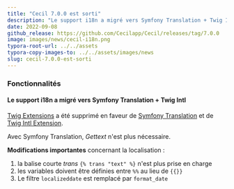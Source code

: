 ```yaml
---
title: "Cecil 7.0.0 est sorti"
description: "Le support i18n a migré vers Symfony Translation + Twig Intl."
date: 2022-09-08
github_release: https://github.com/Cecilapp/Cecil/releases/tag/7.0.0
image: images/news/cecil-i18n.png
typora-root-url: ../../assets
typora-copy-images-to: ../../assets/images/news
slug: cecil-7.0.0-est-sorti
---
```


### Fonctionnalités

#### Le support i18n a migré vers Symfony Translation + Twig Intl

[Twig Extensions](https://github.com/Cecilapp/Twig-extensions) a été supprimé en faveur de [Symfony Translation](https://symfony.com/doc/5.4/translation.html) et de [Twig Intl Extension](https://github.com/twigphp/intl-extra).

Avec Symfony Translation, _Gettext_ n'est plus nécessaire.

**Modifications importantes** concernant la localisation :

1. la balise courte _trans_ `{% trans "text" %}` n'est plus prise en charge
2. les variables doivent être définies entre `%%` au lieu de `{{}}`
3. Le filtre `localizeddate` est remplacé par `format_date`
